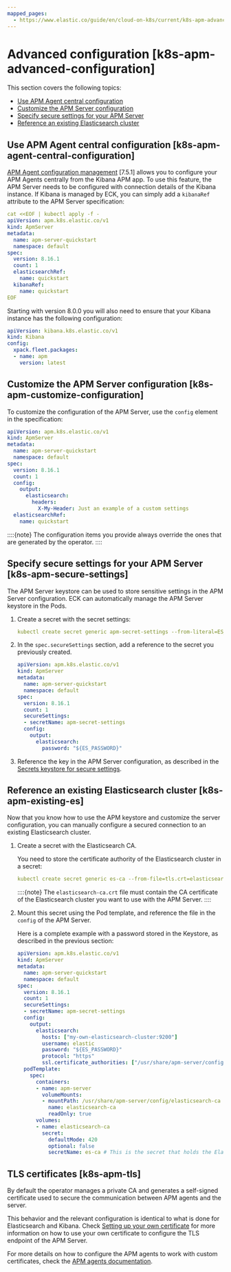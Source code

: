 ```yaml
---
mapped_pages:
  - https://www.elastic.co/guide/en/cloud-on-k8s/current/k8s-apm-advanced-configuration.html
---
```


# Advanced configuration [k8s-apm-advanced-configuration]

This section covers the following topics:

* [Use APM Agent central configuration](#k8s-apm-agent-central-configuration)
* [Customize the APM Server configuration](#k8s-apm-customize-configuration)
* [Specify secure settings for your APM Server](#k8s-apm-secure-settings)
* [Reference an existing Elasticsearch cluster](#k8s-apm-existing-es)

## Use APM Agent central configuration [k8s-apm-agent-central-configuration]

[APM Agent configuration management](/solutions/observability/apps/apm-agent-central-configuration.md) [7.5.1] allows you to configure your APM Agents centrally from the Kibana APM app. To use this feature, the APM Server needs to be configured with connection details of the Kibana instance. If Kibana is managed by ECK, you can simply add a `kibanaRef` attribute to the APM Server specification:

```yaml
cat <<EOF | kubectl apply -f -
apiVersion: apm.k8s.elastic.co/v1
kind: ApmServer
metadata:
  name: apm-server-quickstart
  namespace: default
spec:
  version: 8.16.1
  count: 1
  elasticsearchRef:
    name: quickstart
  kibanaRef:
    name: quickstart
EOF
```

Starting with version 8.0.0 you will also need to ensure that your Kibana instance has the following configuration:

```yaml
apiVersion: kibana.k8s.elastic.co/v1
kind: Kibana
config:
  xpack.fleet.packages:
  - name: apm
    version: latest
```


## Customize the APM Server configuration [k8s-apm-customize-configuration]

To customize the configuration of the APM Server, use the `config` element in the specification:

```yaml
apiVersion: apm.k8s.elastic.co/v1
kind: ApmServer
metadata:
  name: apm-server-quickstart
  namespace: default
spec:
  version: 8.16.1
  count: 1
  config:
    output:
      elasticsearch:
        headers:
          X-My-Header: Just an example of a custom settings
  elasticsearchRef:
    name: quickstart
```

::::{note}
The configuration items you provide always override the ones that are generated by the operator.
::::



## Specify secure settings for your APM Server [k8s-apm-secure-settings]

The APM Server keystore can be used to store sensitive settings in the APM Server configuration. ECK can automatically manage the APM Server keystore in the Pods.

1. Create a secret with the secret settings:

    ```yaml
    kubectl create secret generic apm-secret-settings --from-literal=ES_PASSWORD=asecretpassword
    ```

2. In the `spec.secureSettings` section, add a reference to the secret you previously created.

    ```yaml
    apiVersion: apm.k8s.elastic.co/v1
    kind: ApmServer
    metadata:
      name: apm-server-quickstart
      namespace: default
    spec:
      version: 8.16.1
      count: 1
      secureSettings:
      - secretName: apm-secret-settings
      config:
        output:
          elasticsearch:
            password: "${ES_PASSWORD}"
    ```

3. Reference the key in the APM Server configuration, as described in the [Secrets keystore for secure settings](/solutions/observability/apps/secrets-keystore-for-secure-settings.md).


## Reference an existing Elasticsearch cluster [k8s-apm-existing-es]

Now that you know how to use the APM keystore and customize the server configuration, you can manually configure a secured connection to an existing Elasticsearch cluster.

1. Create a secret with the Elasticsearch CA.

    You need to store the certificate authority of the Elasticsearch cluster in a secret:

    ```yaml
    kubectl create secret generic es-ca --from-file=tls.crt=elasticsearch-ca.crt
    ```

    ::::{note}
    The `elasticsearch-ca.crt` file must contain the CA certificate of the Elasticsearch cluster you want to use with the APM Server.
    ::::

2. Mount this secret using the Pod template, and reference the file in the `config` of the APM Server.

    Here is a complete example with a password stored in the Keystore, as described in the previous section:

    ```yaml
    apiVersion: apm.k8s.elastic.co/v1
    kind: ApmServer
    metadata:
      name: apm-server-quickstart
      namespace: default
    spec:
      version: 8.16.1
      count: 1
      secureSettings:
      - secretName: apm-secret-settings
      config:
        output:
          elasticsearch:
            hosts: ["my-own-elasticsearch-cluster:9200"]
            username: elastic
            password: "${ES_PASSWORD}"
            protocol: "https"
            ssl.certificate_authorities: ["/usr/share/apm-server/config/elasticsearch-ca/tls.crt"]
      podTemplate:
        spec:
          containers:
          - name: apm-server
            volumeMounts:
            - mountPath: /usr/share/apm-server/config/elasticsearch-ca
              name: elasticsearch-ca
              readOnly: true
          volumes:
          - name: elasticsearch-ca
            secret:
              defaultMode: 420
              optional: false
              secretName: es-ca # This is the secret that holds the Elasticsearch CA cert
    ```



## TLS certificates [k8s-apm-tls]

By default the operator manages a private CA and generates a self-signed certificate used to secure the communication between APM agents and the server.

This behavior and the relevant configuration is identical to what is done for Elasticsearch and Kibana. Check [Setting up your own certificate](accessing-services.md#k8s-setting-up-your-own-certificate) for more information on how to use your own certificate to configure the TLS endpoint of the APM Server.

For more details on how to configure the APM agents to work with custom certificates, check the [APM agents documentation](https://www.elastic.co/guide/en/apm/agent/index.html).


